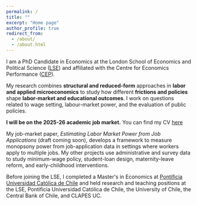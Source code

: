 ```yaml
---
permalink: /
title: ""
excerpt: "Home page"
author_profile: true
redirect_from: 
  - /about/
  - /about.html
---
```


I am a PhD Candidate in Economics at the London School of Economics and Political Science ([LSE](https://www.lse.ac.uk/economics)) and affiliated with the Centre for Economics Performance ([CEP](https://cep.lse.ac.uk)).

My research combines **structural and reduced-form** approaches in **labor and applied microeconomics** to study how different **frictions and policies** shape **labor-market and educational outcomes**. I work on questions related to wage setting, labour-market power, and the evaluation of public policies. 

**I will be on the 2025-26 academic job market.** You can find my CV [here](https://palbagli.github.io/files/CV/Pinjas_Albagli_CV.pdf)

My job-market paper, *Estimating Labor Market Power from Job Applications* (draft coming soon), develops a framework to measure monopsony power from job-application data in settings where workers apply to multiple jobs. My other projects use administrative and survey data to study minimum-wage policy, student-loan design, maternity-leave reform, and early-childhood interventions.

Before joining the LSE, I completed a Master's in Economics at [Pontificia Universidad Católica de Chile](https://economia.uc.cl) and held research and teaching positions at the LSE, Pontificia Universidad Católica de Chile, the University of Chile, the Central Bank of Chile, and CLAPES UC.